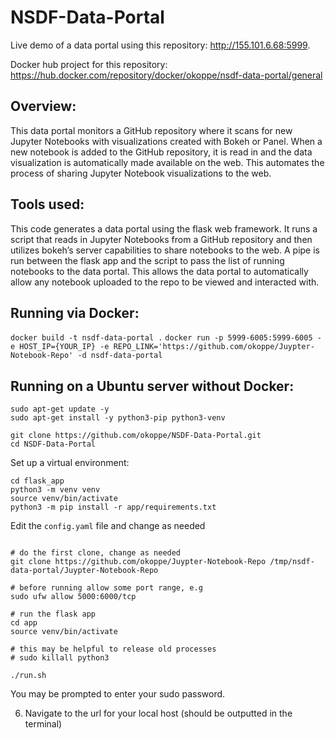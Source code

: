 # NSDF-Data-Portal

Live demo of a data portal using this repository: http://155.101.6.68:5999.

Docker hub project for this repository: https://hub.docker.com/repository/docker/okoppe/nsdf-data-portal/general

## Overview:

This data portal monitors a GitHub repository where it scans for new Jupyter Notebooks with visualizations created with Bokeh or Panel. When a new notebook is added to the GitHub repository, it is read in and the data visualization is automatically made available on the web. 
This automates the process of sharing Jupyter Notebook visualizations to the web.

## Tools used:
This code generates a data portal using the flask web framework. It runs a script that reads in Jupyter Notebooks from a GitHub repository and then utilizes bokeh’s server capabilities to share notebooks to the web. A pipe is run between the flask app and the script to pass the list of running notebooks to the data portal. This allows the data portal to automatically allow any notebook uploaded to the repo to be viewed and interacted with.

## Running via Docker:

```docker build -t nsdf-data-portal .```
```docker run -p 5999-6005:5999-6005 -e HOST_IP={YOUR_IP} -e REPO_LINK='https://github.com/okoppe/Juypter-Notebook-Repo' -d nsdf-data-portal```

## Running on a Ubuntu server without Docker:

```
sudo apt-get update -y
sudo apt-get install -y python3-pip python3-venv

git clone https://github.com/okoppe/NSDF-Data-Portal.git
cd NSDF-Data-Portal
```

Set up a virtual environment:

```
cd flask_app
python3 -m venv venv
source venv/bin/activate
python3 -m pip install -r app/requirements.txt
```

Edit the `config.yaml` file and change as needed

```

# do the first clone, change as needed
git clone https://github.com/okoppe/Juypter-Notebook-Repo /tmp/nsdf-data-portal/Juypter-Notebook-Repo

# before running allow some port range, e.g
sudo ufw allow 5000:6000/tcp

# run the flask app
cd app
source venv/bin/activate

# this may be helpful to release old processes
# sudo killall python3

./run.sh
```

You may be prompted to enter your sudo password.

6. Navigate to the url for your local host (should be outputted in the terminal)

